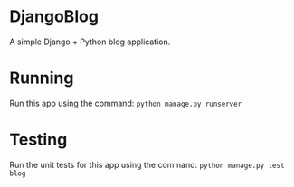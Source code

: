 # DjangoBlog

A simple Django + Python blog application.

# Running

Run this app using the command: `python manage.py runserver`

# Testing

Run the unit tests for this app using the command: `python manage.py test blog`   
